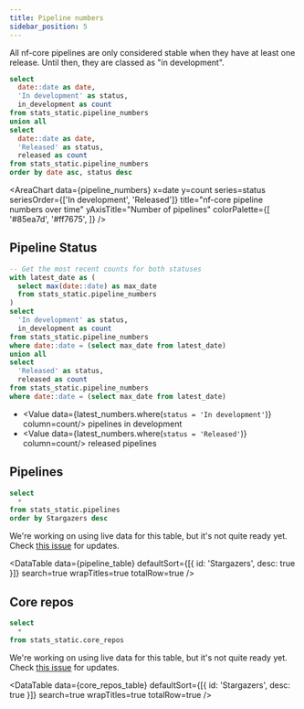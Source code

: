 ```yaml
---
title: Pipeline numbers
sidebar_position: 5
---
```


All nf-core pipelines are only considered stable when they have at least one release. Until then, they are classed as "in development".

```sql pipeline_numbers
select
  date::date as date,
  'In development' as status,
  in_development as count
from stats_static.pipeline_numbers
union all
select
  date::date as date,
  'Released' as status,
  released as count
from stats_static.pipeline_numbers
order by date asc, status desc
```

<AreaChart
data={pipeline_numbers}
x=date
y=count
series=status
seriesOrder={['In development', 'Released']}
title="nf-core pipeline numbers over time"
yAxisTitle="Number of pipelines"
colorPalette={[
'#85ea7d',
'#ff7675',
]}
/>

## Pipeline Status

```sql latest_numbers
-- Get the most recent counts for both statuses
with latest_date as (
  select max(date::date) as max_date
  from stats_static.pipeline_numbers
)
select
  'In development' as status,
  in_development as count
from stats_static.pipeline_numbers
where date::date = (select max_date from latest_date)
union all
select
  'Released' as status,
  released as count
from stats_static.pipeline_numbers
where date::date = (select max_date from latest_date)
```

- <Value data={latest_numbers.where(`status = 'In development'`)} column=count/> pipelines in development
- <Value data={latest_numbers.where(`status = 'Released'`)} column=count/> released pipelines

<!-- TODO Use pull in live data <LastRefreshed prefix="As of"/> -->

## Pipelines

```sql pipeline_table
select
  *
from stats_static.pipelines
order by Stargazers desc
```

<!-- TODO Add links -->

We're working on using live data for this table, but it's not quite ready yet. Check [this issue](https://github.com/nf-core/stats/issues/9) for updates.

<DataTable
data={pipeline_table}
defaultSort={[{ id: 'Stargazers', desc: true }]}
search=true
wrapTitles=true
totalRow=true
/>

## Core repos

```sql core_repos_table
select
  *
from stats_static.core_repos
```

We're working on using live data for this table, but it's not quite ready yet. Check [this issue](https://github.com/nf-core/stats/issues/8) for updates.

<DataTable
data={core_repos_table}
defaultSort={[{ id: 'Stargazers', desc: true }]}
search=true
wrapTitles=true
totalRow=true
/>
